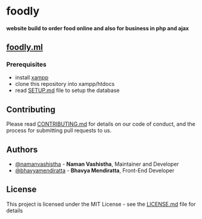 # foodly

#### website build to order food online and also for business in php and ajax

## [foodly.ml](http://foodly.ml/)

### Prerequisites
- install [xampp](https://www.apachefriends.org/download.html)
- clone this repository into xampp/htdocs
- read [SETUP.md](https://github.com/namanvashistha/foodly/blob/master/setup.md) file to setup the database

## Contributing

Please read [CONTRIBUTING.md](https://github.com/namanvashistha/foodly/blob/master/CONTRIBUTING.md) for details on our code of conduct, and the process for submitting pull requests to us.

## Authors

- [@namanvashistha](https://github.com/namanvashistha) - **Naman Vashistha**, Maintainer and Developer
- [@bhavyamendiratta](https://github.com/bhavyamendiratta) - **Bhavya Mendiratta**, Front-End Developer

## License

This project is licensed under the MIT License - see the [LICENSE.md](https://github.com/namanvashistha/foodly/blob/master/LICENSE) file for details
 
